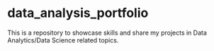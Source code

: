 # data_analysis_portfolio
This is a repository to showcase skills and share my projects in Data Analytics/Data Science related topics.
